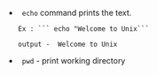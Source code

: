 - ``` echo``` command prints the text.
      
      Ex : ``` echo "Welcome to Unix```
      
      output -  Welcome to Unix
      
 
 - ``` pwd``` - print working directory
      
 
 
                
